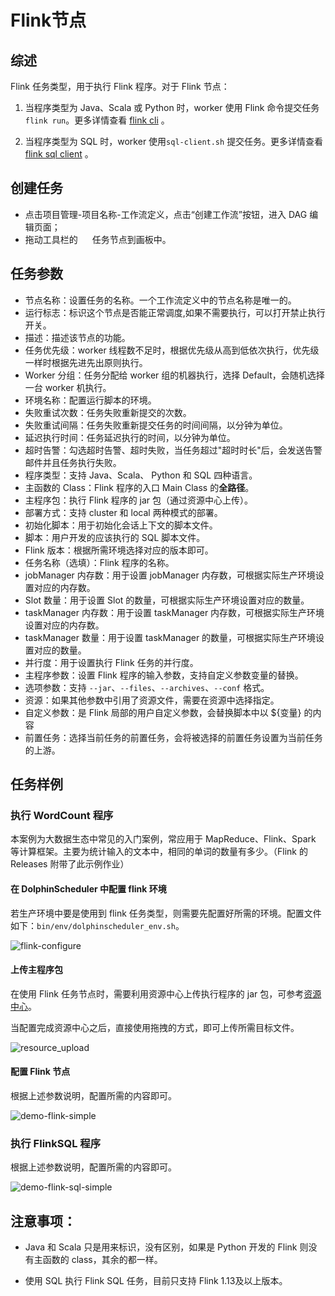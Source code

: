 # Flink节点

## 综述

Flink 任务类型，用于执行 Flink 程序。对于 Flink 节点：

1. 当程序类型为 Java、Scala 或 Python 时，worker 使用 Flink 命令提交任务 `flink run`。更多详情查看 [flink cli](https://nightlies.apache.org/flink/flink-docs-release-1.14/docs/deployment/cli/) 。

2. 当程序类型为 SQL 时，worker 使用`sql-client.sh` 提交任务。更多详情查看 [flink sql client](https://nightlies.apache.org/flink/flink-docs-master/docs/dev/table/sqlclient/) 。

## 创建任务

- 点击项目管理-项目名称-工作流定义，点击“创建工作流”按钮，进入 DAG 编辑页面；
- 拖动工具栏的 <img src="/img/tasks/icons/flink.png" width="15"/> 任务节点到画板中。

## 任务参数

- 节点名称：设置任务的名称。一个工作流定义中的节点名称是唯一的。
- 运行标志：标识这个节点是否能正常调度,如果不需要执行，可以打开禁止执行开关。
- 描述：描述该节点的功能。
- 任务优先级：worker 线程数不足时，根据优先级从高到低依次执行，优先级一样时根据先进先出原则执行。
- Worker 分组：任务分配给 worker 组的机器执行，选择 Default，会随机选择一台 worker 机执行。
- 环境名称：配置运行脚本的环境。
- 失败重试次数：任务失败重新提交的次数。
- 失败重试间隔：任务失败重新提交任务的时间间隔，以分钟为单位。
- 延迟执行时间：任务延迟执行的时间，以分钟为单位。
- 超时告警：勾选超时告警、超时失败，当任务超过"超时时长"后，会发送告警邮件并且任务执行失败。
- 程序类型：支持 Java、Scala、 Python 和 SQL 四种语言。
- 主函数的 Class：Flink 程序的入口 Main Class 的**全路径**。
- 主程序包：执行 Flink 程序的 jar 包（通过资源中心上传）。
- 部署方式：支持 cluster 和 local 两种模式的部署。
- 初始化脚本：用于初始化会话上下文的脚本文件。
- 脚本：用户开发的应该执行的 SQL 脚本文件。
- Flink 版本：根据所需环境选择对应的版本即可。
- 任务名称（选填）：Flink 程序的名称。
- jobManager 内存数：用于设置 jobManager 内存数，可根据实际生产环境设置对应的内存数。
- Slot 数量：用于设置 Slot 的数量，可根据实际生产环境设置对应的数量。
- taskManager 内存数：用于设置 taskManager 内存数，可根据实际生产环境设置对应的内存数。
- taskManager 数量：用于设置 taskManager 的数量，可根据实际生产环境设置对应的数量。
- 并行度：用于设置执行 Flink 任务的并行度。
- 主程序参数：设置 Flink 程序的输入参数，支持自定义参数变量的替换。
- 选项参数：支持 `--jar`、`--files`、`--archives`、`--conf` 格式。
- 资源：如果其他参数中引用了资源文件，需要在资源中选择指定。
- 自定义参数：是 Flink 局部的用户自定义参数，会替换脚本中以 ${变量} 的内容
- 前置任务：选择当前任务的前置任务，会将被选择的前置任务设置为当前任务的上游。

## 任务样例

### 执行 WordCount 程序

本案例为大数据生态中常见的入门案例，常应用于 MapReduce、Flink、Spark 等计算框架。主要为统计输入的文本中，相同的单词的数量有多少。（Flink 的 Releases 附带了此示例作业）

#### 在 DolphinScheduler 中配置 flink 环境

若生产环境中要是使用到 flink 任务类型，则需要先配置好所需的环境。配置文件如下：`bin/env/dolphinscheduler_env.sh`。

![flink-configure](/img/tasks/demo/flink_task01.png)

####  上传主程序包

在使用 Flink 任务节点时，需要利用资源中心上传执行程序的 jar 包，可参考[资源中心](../resource/configuration.md)。

当配置完成资源中心之后，直接使用拖拽的方式，即可上传所需目标文件。

![resource_upload](/img/tasks/demo/upload_jar.png)

#### 配置 Flink 节点

根据上述参数说明，配置所需的内容即可。

![demo-flink-simple](/img/tasks/demo/flink_task02.png)

### 执行 FlinkSQL 程序

根据上述参数说明，配置所需的内容即可。

![demo-flink-sql-simple](/img/tasks/demo/flink_sql_test.png)

## 注意事项：

- Java 和 Scala 只是用来标识，没有区别，如果是 Python 开发的 Flink 则没有主函数的 class，其余的都一样。

- 使用 SQL 执行 Flink SQL 任务，目前只支持 Flink 1.13及以上版本。

